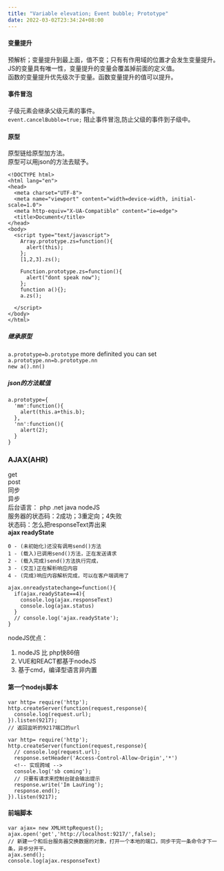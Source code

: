 ```yaml
---
title: "Variable elevation; Event bubble; Prototype"
date: 2022-03-02T23:34:24+08:00
---
```


#### 变量提升
预解析；变量提升到最上面，值不变；只有有作用域的位置才会发生变量提升。  
JS的变量具有唯一性，变量提升的变量会覆盖掉前面的定义值。  
函数的变量提升优先级次于变量。函数变量提升的值可以提升。
#### 事件冒泡

子级元素会继承父级元素的事件。  
  `event.cancelBubble=true;` 阻止事件冒泡,防止父级的事件到子级中。

#### 原型
原型链给原型加方法。  
原型可以用json的方法去赋予。
```
<!DOCTYPE html>
<html lang="en">
<head>
  <meta charset="UTF-8">
  <meta name="viewport" content="width=device-width, initial-scale=1.0">
  <meta http-equiv="X-UA-Compatible" content="ie=edge">
  <title>Document</title>
</head>
<body>
  <script type="text/javascript">
    Array.prototype.zs=function(){
      alert(this);
    };
    [1,2,3].zs();

    Function.prototype.zs=function(){
      alert("dont speak now");
    };
    function a(){};
    a.zs();

  </script>
</body>
</html>

```
##### 继承原型
`a.prototype=b.prototype`
more definited you can set `a.prototype.nn=b.prototype.nn`  
`new a().nn()`

##### json的方法赋值
```
a.prototype={
  'mm':function(){
    alert(this.a+this.b);
  },
  'nn':function(){
    alert(2);
  }
}
```
### AJAX(AHR)
get   
post   
同步  
异步  
后台语言： php .net java nodeJS  
服务器的状态码：2成功；3重定向；4失败   
状态码：怎么把responseText弄出来  
**ajax readyState**
```
0 - (未初始化)还没有调用send()方法
1 - (载入)已调用send()方法，正在发送请求
2 - (载入完成)send()方法执行完成，
3 - (交互)正在解析响应内容
4 - (完成)响应内容解析完成，可以在客户端调用了
```
```
ajax.onreadystatechange=function(){
  if(ajax.readyState==4){
    console.log(ajax.responseText)
    console.log(ajax.status)
  }
  // console.log('ajax.readyState');
}
```

nodeJS优点：
1. nodeJS 比 php快86倍
2. VUE和REACT都基于nodeJS
3. 基于cmd，编译型语言非内置

#### 第一个nodejs脚本
```
var http= require('http');
http.createServer(function(request,response){
  console.log(request.url);
}).listen(9217);
// 返回监听的9217端口的url
```
```
var http= require('http');
http.createServer(function(request,response){
  // console.log(request.url);
  response.setHeader('Access-Control-Allow-Origin','*')
  <!-- 实现跨域 -->
  console.log('sb coming');
  // 只要有请求来控制台就会输出提示
  response.write('Im LauYing');
  response.end();
}).listen(9217);
```

#### 前端脚本
```
var ajax= new XMLHttpRequest();
ajax.open('get','http://localhost:9217/',false);
// 新建一个和后台服务器交换数据的对象，打开一个本地的端口，同步干完一条命令才下一条，异步分开干。
ajax.send();
console.log(ajax.responseText)
```
